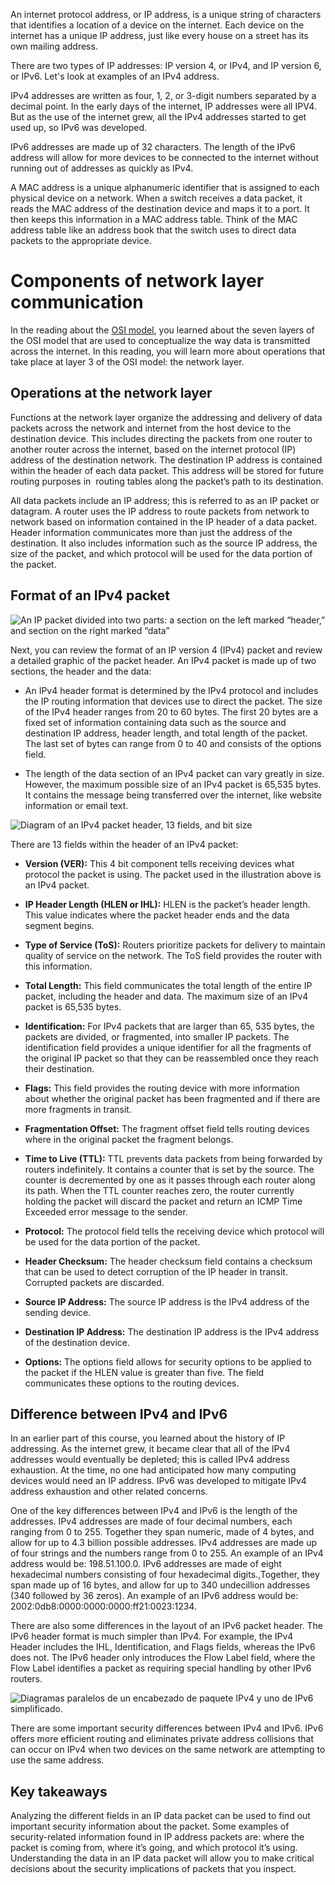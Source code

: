 An internet protocol address, or IP address, is a unique string of characters that identifies a location of a device on the internet. Each device on the internet has a unique IP address, just like every house on a street has its own mailing address.

There are two types of IP addresses: IP version 4, or IPv4, and IP version 6, or IPv6. Let's look at examples of an IPv4 address.

IPv4 addresses are written as four, 1, 2, or 3-digit numbers separated by a decimal point. In the early days of the internet, IP addresses were all IPV4. But as the use of the internet grew, all the IPv4 addresses started to get used up, so IPv6 was developed.

IPv6 addresses are made up of 32 characters. The length of the IPv6 address will allow for more devices to be connected to the internet without running out of addresses as quickly as IPv4.

A MAC address is a unique alphanumeric identifier that is assigned to each physical device on a network. When a switch receives a data packet, it reads the MAC address of the destination device and maps it to a port. It then keeps this information in a MAC address table. Think of the MAC address table like an address book that the switch uses to direct data packets to the appropriate device.

# Components of network layer communication

In the reading about the [OSI model](https://www.coursera.org/learn/networks-and-network-security/supplement/YbKL0/the-osi-model-explained), you learned about the seven layers of the OSI model that are used to conceptualize the way data is transmitted across the internet. In this reading, you will learn more about operations that take place at layer 3 of the OSI model: the network layer.

## Operations at the network layer

Functions at the network layer organize the addressing and delivery of data packets across the network and internet from the host device to the destination device. This includes directing the packets from one router to another router across the internet, based on the internet protocol (IP) address of the destination network. The destination IP address is contained within the header of each data packet. This address will be stored for future routing purposes in  routing tables along the packet’s path to its destination.

All data packets include an IP address; this is referred to as an IP packet or datagram. A router uses the IP address to route packets from network to network based on information contained in the IP header of a data packet. Header information communicates more than just the address of the destination. It also includes information such as the source IP address, the size of the packet, and which protocol will be used for the data portion of the packet. 

## Format of an IPv4 packet

![An IP packet divided into two parts: a section on the left marked “header,” and section on the right marked “data”](https://d3c33hcgiwev3.cloudfront.net/imageAssetProxy.v1/NHNCeVwQQCCcfSTfEUTolg_afd9af6faf854e3db824471a7f2e56f1_CS_R-044_Edited_IP-packet-header-and-data-final.png?expiry=1697846400000&hmac=0xjzpL_Rhqrq5oVFHUU4oIA5TKj83cxtyKJBw7Iwq_M)

Next, you can review the format of an IP version 4 (IPv4) packet and review a detailed graphic of the packet header. An IPv4 packet is made up of two sections, the header and the data:

- An IPv4 header format is determined by the IPv4 protocol and includes the IP routing information that devices use to direct the packet. The size of the IPv4 header ranges from 20 to 60 bytes. The first 20 bytes are a fixed set of information containing data such as the source and destination IP address, header length, and total length of the packet. The last set of bytes can range from 0 to 40 and consists of the options field.
    
- The length of the data section of an IPv4 packet can vary greatly in size. However, the maximum possible size of an IPv4 packet is 65,535 bytes. It contains the message being transferred over the internet, like website information or email text.
    

![Diagram of an IPv4 packet header, 13 fields, and bit size](https://d3c33hcgiwev3.cloudfront.net/imageAssetProxy.v1/ZlTJLULmT_-iQusFt5gHLA_34841ae20ac344f4a0248aebe8f0d6f1_CS_R-044_Edited_Pv4-packet-header-14-field.png?expiry=1697846400000&hmac=e6CsbPMRoI3744lpxkka1qHXYUAw1yVwmfejzbMZeGM)

There are 13 fields within the header of an IPv4 packet:

- **Version (VER):** This 4 bit component tells receiving devices what protocol the packet is using. The packet used in the illustration above is an IPv4 packet.
    
- **IP Header Length (HLEN or IHL):** HLEN is the packet’s header length. This value indicates where the packet header ends and the data segment begins. 
    
- **Type of Service (ToS):** Routers prioritize packets for delivery to maintain quality of service on the network. The ToS field provides the router with this information.
    
- **Total Length:** This field communicates the total length of the entire IP packet, including the header and data. The maximum size of an IPv4 packet is 65,535 bytes.
    
- **Identification:** For IPv4 packets that are larger than 65, 535 bytes, the packets are divided, or fragmented, into smaller IP packets. The identification field provides a unique identifier for all the fragments of the original IP packet so that they can be reassembled once they reach their destination. 
    
- **Flags:** This field provides the routing device with more information about whether the original packet has been fragmented and if there are more fragments in transit.
    
- **Fragmentation Offset:** The fragment offset field tells routing devices where in the original packet the fragment belongs.
    
- **Time to Live (TTL):** TTL prevents data packets from being forwarded by routers indefinitely. It contains a counter that is set by the source. The counter is decremented by one as it passes through each router along its path. When the TTL counter reaches zero, the router currently holding the packet will discard the packet and return an ICMP Time Exceeded error message to the sender. 
    
- **Protocol:** The protocol field tells the receiving device which protocol will be used for the data portion of the packet.
    
- **Header Checksum:** The header checksum field contains a checksum that can be used to detect corruption of the IP header in transit. Corrupted packets are discarded.
    
- **Source IP Address:** The source IP address is the IPv4 address of the sending device.
    
- **Destination IP Address:** The destination IP address is the IPv4 address of the destination device.
    
- **Options:** The options field allows for security options to be applied to the packet if the HLEN value is greater than five. The field communicates these options to the routing devices.
    

## Difference between IPv4 and IPv6

In an earlier part of this course, you learned about the history of IP addressing. As the internet grew, it became clear that all of the IPv4 addresses would eventually be depleted; this is called IPv4 address exhaustion. At the time, no one had anticipated how many computing devices would need an IP address. IPv6 was developed to mitigate IPv4 address exhaustion and other related concerns. 

One of the key differences between IPv4 and IPv6 is the length of the addresses. IPv4 addresses are made of four decimal numbers, each ranging from 0 to 255. Together they span numeric, made of 4 bytes, and allow for up to 4.3 billion possible addresses. IPv4 addresses are made up of four strings and the numbers range from 0 to 255. An example of an IPv4 address would be: 198.51.100.0. IPv6 addresses are made of eight hexadecimal numbers consisting of four hexadecimal digits.,Together, they span made up of 16 bytes, and allow for up to 340 undecillion addresses (340 followed by 36 zeros). An example of an IPv6 address would be: 2002:0db8:0000:0000:0000:ff21:0023:1234.

There are also some differences in the layout of an IPv6 packet header. The IPv6 header format is much simpler than IPv4. For example, the IPv4 Header includes the IHL, Identification, and Flags fields, whereas the IPv6 does not. The IPv6 header only introduces the Flow Label field, where the Flow Label identifies a packet as requiring special handling by other IPv6 routers. 

![Diagramas paralelos de un encabezado de paquete IPv4 y uno de IPv6 simplificado.](https://d3c33hcgiwev3.cloudfront.net/imageAssetProxy.v1/PNld6YkmQNWyhZjFFHvC-Q_eb474e5ee3b3416fbc06a639503342f1_CS_R-044_IPv4-and-IPv6.png?expiry=1697846400000&hmac=qUJNargi09FkkC7IGrSyI4Gua57HhKLSCCGkltfq-EA)

There are some important security differences between IPv4 and IPv6. IPv6 offers more efficient routing and eliminates private address collisions that can occur on IPv4 when two devices on the same network are attempting to use the same address. 

## Key takeaways

Analyzing the different fields in an IP data packet can be used to find out important security information about the packet. Some examples of security-related information found in IP address packets are: where the packet is coming from, where it’s going, and which protocol it’s using. Understanding the data in an IP data packet will allow you to make critical decisions about the security implications of packets that you inspect.